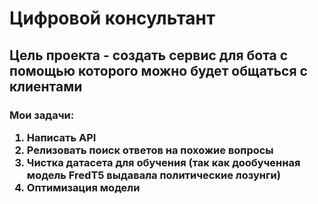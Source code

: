 <h1> Цифровой консультант

<h2>Цель проекта - создать сервис для бота с помощью которого можно будет общаться с клиентами
<h3>Мои задачи:

1. Написать API
2. Релизовать поиск ответов на похожие вопросы
3. Чистка датасета для обучения (так как дообученная модель FredT5 выдавала политические лозунги)
4. Оптимизация модели